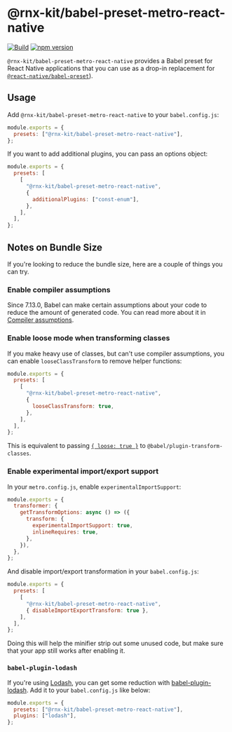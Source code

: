 # @rnx-kit/babel-preset-metro-react-native

[![Build](https://github.com/microsoft/rnx-kit/actions/workflows/build.yml/badge.svg)](https://github.com/microsoft/rnx-kit/actions/workflows/build.yml)
[![npm version](https://img.shields.io/npm/v/@rnx-kit/babel-preset-metro-react-native)](https://www.npmjs.com/package/@rnx-kit/babel-preset-metro-react-native)

`@rnx-kit/babel-preset-metro-react-native` provides a Babel preset for React
Native applications that you can use as a drop-in replacement for
[`@react-native/babel-preset`](https://github.com/facebook/react-native/tree/v0.81.0/packages/react-native-babel-preset#readme)).

## Usage

Add `@rnx-kit/babel-preset-metro-react-native` to your `babel.config.js`:

```js
module.exports = {
  presets: ["@rnx-kit/babel-preset-metro-react-native"],
};
```

If you want to add additional plugins, you can pass an options object:

```js
module.exports = {
  presets: [
    [
      "@rnx-kit/babel-preset-metro-react-native",
      {
        additionalPlugins: ["const-enum"],
      },
    ],
  ],
};
```

## Notes on Bundle Size

If you're looking to reduce the bundle size, here are a couple of things you can
try.

### Enable compiler assumptions

Since 7.13.0, Babel can make certain assumptions about your code to reduce the
amount of generated code. You can read more about it in
[Compiler assumptions](https://babeljs.io/docs/en/assumptions).

### Enable loose mode when transforming classes

If you make heavy use of classes, but can't use compiler assumptions, you can
enable `looseClassTransform` to remove helper functions:

```js
module.exports = {
  presets: [
    [
      "@rnx-kit/babel-preset-metro-react-native",
      {
        looseClassTransform: true,
      },
    ],
  ],
};
```

This is equivalent to passing
[`{ loose: true }`](https://babeljs.io/docs/en/babel-plugin-transform-classes#loose)
to `@babel/plugin-transform-classes`.

### Enable experimental import/export support

In your `metro.config.js`, enable `experimentalImportSupport`:

```js
module.exports = {
  transformer: {
    getTransformOptions: async () => ({
      transform: {
        experimentalImportSupport: true,
        inlineRequires: true,
      },
    }),
  },
};
```

And disable import/export transformation in your `babel.config.js`:

```js
module.exports = {
  presets: [
    [
      "@rnx-kit/babel-preset-metro-react-native",
      { disableImportExportTransform: true },
    ],
  ],
};
```

Doing this will help the minifier strip out some unused code, but make sure that
your app still works after enabling it.

### `babel-plugin-lodash`

If you're using [Lodash](https://lodash.com), you can get some reduction with
[babel-plugin-lodash](https://github.com/lodash/babel-plugin-lodash). Add it to
your `babel.config.js` like below:

```js
module.exports = {
  presets: ["@rnx-kit/babel-preset-metro-react-native"],
  plugins: ["lodash"],
};
```
